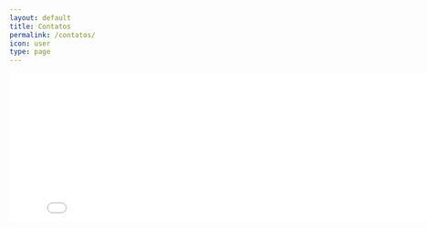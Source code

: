 ```yaml
---
layout: default
title: Contatos
permalink: /contatos/
icon: user
type: page
---
```


<iframe src="{{site.contact_url}} name="content" width="820" marginwidth="0" height="260" marginheight="0" align="top" scrolling="no" frameborder="0" hspace="0" vspace="0" allowtransparency="true" application="true"> </iframe>
  </div>
</div>